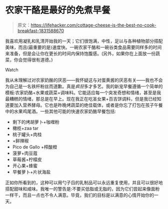 # 农家干酪是最好的免煮早餐

> 原文：<https://lifehacker.com/cottage-cheese-is-the-best-no-cook-breakfast-1831588670>

我喜欢用凝乳和乳清开始我的一天；它们很饱满，中性，足以与各种植物部分搭配美味，而且(最重要的是)速度快。一碗农家干酪和一碗谷类食品需要同样多的时间来准备，但是会让你在更长的时间内保持饱腹感。(另外，如果你在上面放一份蔬菜，你会觉得很有道德。)

Watch

我从未理解过对农家奶酪的厌恶——我怀疑这与对蛋黄酱的厌恶有关——我也不会为自己是一名铁杆粉丝而道歉。真是*疯狂*多才多艺。我的新宠早餐遵循一个简单的模板:农家奶酪+水果或蔬菜+调味料。它能适应每一个突发奇想和情绪，甚至是我最糟糕的情绪，那总是在早上。现在我正在吃圣女果+百吉饼调料，但是我已经知道要加入营养酵母。它也是昨晚烤蔬菜的绝佳载体，或者是你忘了打包在孩子午餐中的水果鸡尾酒。一些其他可能的快速农家奶酪早餐包括:

*   剩下的烤胡萝卜+咖喱粉
*   橄榄+zaa tar
*   桃子罐头+肉桂
*   +鲜辣椒
*   Pico de Gallo +榨酸橙
*   菠萝+肉豆蔻
*   草莓酱+柠檬皮
*   开心果+蜂蜜
*   早餐萝卜+片状海盐

正如你所看到的，这种可以用勺子舀的乳制品可以永远重复使用，并且可以很好地搭配甜味和咸味。我唯一的警告是:不要买低脂或无脂的，因为它们尝起来像面粉一样干，而且一点也不令人满意。毕竟，我们的目标是以满意的心情开始你的一天。